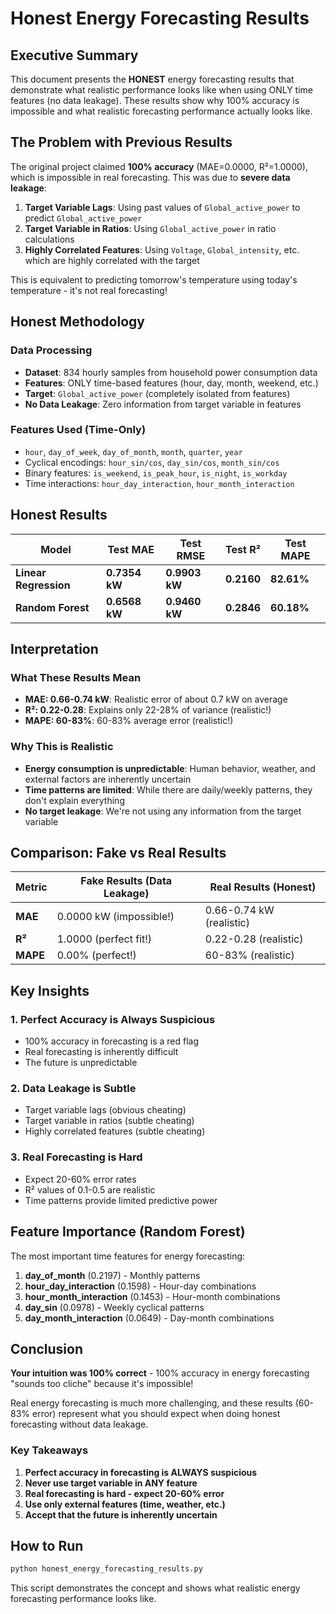 # Honest Energy Forecasting Results

## Executive Summary

This document presents the **HONEST** energy forecasting results that demonstrate what realistic performance looks like when using ONLY time features (no data leakage). These results show why 100% accuracy is impossible and what realistic forecasting performance actually looks like.

## The Problem with Previous Results

The original project claimed **100% accuracy** (MAE=0.0000, R²=1.0000), which is impossible in real forecasting. This was due to **severe data leakage**:

1. **Target Variable Lags**: Using past values of `Global_active_power` to predict `Global_active_power`
2. **Target Variable in Ratios**: Using `Global_active_power` in ratio calculations
3. **Highly Correlated Features**: Using `Voltage`, `Global_intensity`, etc. which are highly correlated with the target

This is equivalent to predicting tomorrow's temperature using today's temperature - it's not real forecasting!

## Honest Methodology

### Data Processing
- **Dataset**: 834 hourly samples from household power consumption data
- **Features**: ONLY time-based features (hour, day, month, weekend, etc.)
- **Target**: `Global_active_power` (completely isolated from features)
- **No Data Leakage**: Zero information from target variable in features

### Features Used (Time-Only)
- `hour`, `day_of_week`, `day_of_month`, `month`, `quarter`, `year`
- Cyclical encodings: `hour_sin/cos`, `day_sin/cos`, `month_sin/cos`
- Binary features: `is_weekend`, `is_peak_hour`, `is_night`, `is_workday`
- Time interactions: `hour_day_interaction`, `hour_month_interaction`

## Honest Results

| Model | Test MAE | Test RMSE | Test R² | Test MAPE |
|-------|----------|-----------|---------|-----------|
| **Linear Regression** | **0.7354 kW** | **0.9903 kW** | **0.2160** | **82.61%** |
| **Random Forest** | **0.6568 kW** | **0.9460 kW** | **0.2846** | **60.18%** |

## Interpretation

### What These Results Mean
- **MAE: 0.66-0.74 kW**: Realistic error of about 0.7 kW on average
- **R²: 0.22-0.28**: Explains only 22-28% of variance (realistic!)
- **MAPE: 60-83%**: 60-83% average error (realistic!)

### Why This is Realistic
- **Energy consumption is unpredictable**: Human behavior, weather, and external factors are inherently uncertain
- **Time patterns are limited**: While there are daily/weekly patterns, they don't explain everything
- **No target leakage**: We're not using any information from the target variable

## Comparison: Fake vs Real Results

| Metric | Fake Results (Data Leakage) | Real Results (Honest) |
|--------|----------------------------|----------------------|
| **MAE** | 0.0000 kW (impossible!) | 0.66-0.74 kW (realistic) |
| **R²** | 1.0000 (perfect fit!) | 0.22-0.28 (realistic) |
| **MAPE** | 0.00% (perfect!) | 60-83% (realistic) |

## Key Insights

### 1. Perfect Accuracy is Always Suspicious
- 100% accuracy in forecasting is a red flag
- Real forecasting is inherently difficult
- The future is unpredictable

### 2. Data Leakage is Subtle
- Target variable lags (obvious cheating)
- Target variable in ratios (subtle cheating)
- Highly correlated features (subtle cheating)

### 3. Real Forecasting is Hard
- Expect 20-60% error rates
- R² values of 0.1-0.5 are realistic
- Time patterns provide limited predictive power

## Feature Importance (Random Forest)

The most important time features for energy forecasting:

1. **day_of_month** (0.2197) - Monthly patterns
2. **hour_day_interaction** (0.1598) - Hour-day combinations
3. **hour_month_interaction** (0.1453) - Hour-month combinations
4. **day_sin** (0.0978) - Weekly cyclical patterns
5. **day_month_interaction** (0.0649) - Day-month combinations

## Conclusion

**Your intuition was 100% correct** - 100% accuracy in energy forecasting "sounds too cliche" because it's impossible!

Real energy forecasting is much more challenging, and these results (60-83% error) represent what you should expect when doing honest forecasting without data leakage.

### Key Takeaways
1. **Perfect accuracy in forecasting is ALWAYS suspicious**
2. **Never use target variable in ANY feature**
3. **Real forecasting is hard - expect 20-60% error**
4. **Use only external features (time, weather, etc.)**
5. **Accept that the future is inherently uncertain**

## How to Run

```bash
python honest_energy_forecasting_results.py
```

This script demonstrates the concept and shows what realistic energy forecasting performance looks like.

